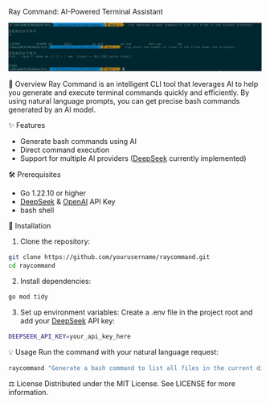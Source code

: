 Ray Command: AI-Powered Terminal Assistant

![ray-command-demo](./docs/imgs/1.png)

🚀 Overview
Ray Command is an intelligent CLI tool that leverages AI to help you generate and execute terminal commands quickly and efficiently. By using natural language prompts, you can get precise bash commands generated by an AI model.

✨ Features
 - Generate bash commands using AI
 - Direct command execution
 - Support for multiple AI providers ([DeepSeek](http://deepseek.com/) currently implemented)


🛠 Prerequisites
 - Go 1.22.10 or higher
 - [DeepSeek](http://deepseek.com/) & [OpenAI](https://openai.com/) API Key
 - bash shell


🔧 Installation
1. Clone the repository:
```bash
git clone https://github.com/yourusername/raycommand.git
cd raycommand
```
2. Install dependencies:
```bash
go mod tidy
```
3. Set up environment variables: Create a .env file in the project root and add your [DeepSeek](http://deepseek.com/)  API key:
```bash
DEEPSEEK_API_KEY=your_api_key_here
```

💡 Usage
Run the command with your natural language request:
```bash
raycommand "Generate a bash command to list all files in the current directory"
```


⚖️ License
Distributed under the MIT License. See LICENSE for more information.

